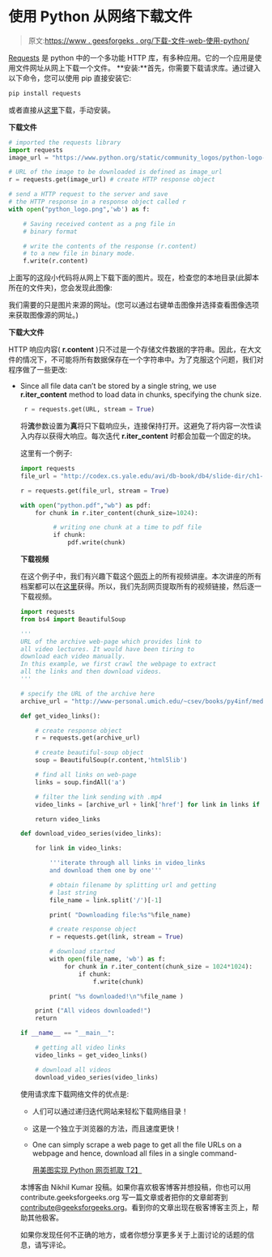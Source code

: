 # 使用 Python 从网络下载文件

> 原文:[https://www . geesforgeks . org/下载-文件-web-使用-python/](https://www.geeksforgeeks.org/downloading-files-web-using-python/)

[Requests](http://docs.python-requests.org/en/master/) 是 python 中的一个多功能 HTTP 库，有多种应用。它的一个应用是使用文件网址从网上下载一个文件。
**安装:**首先，你需要下载请求库。通过键入以下命令，您可以使用 pip 直接安装它:

```py
pip install requests
```

或者直接从[这里](https://pypi.python.org/pypi/requests/2.11.1)下载，手动安装。

**下载文件**

```py
# imported the requests library
import requests
image_url = "https://www.python.org/static/community_logos/python-logo-master-v3-TM.png"

# URL of the image to be downloaded is defined as image_url
r = requests.get(image_url) # create HTTP response object

# send a HTTP request to the server and save
# the HTTP response in a response object called r
with open("python_logo.png",'wb') as f:

    # Saving received content as a png file in
    # binary format

    # write the contents of the response (r.content)
    # to a new file in binary mode.
    f.write(r.content)
```

上面写的这段小代码将从网上下载下面的图片。现在，检查您的本地目录(此脚本所在的文件夹)，您会发现此图像:

我们需要的只是图片来源的网址。(您可以通过右键单击图像并选择查看图像选项来获取图像源的网址。)

**下载大文件**

HTTP 响应内容( **r.content** )只不过是一个存储文件数据的字符串。因此，在大文件的情况下，不可能将所有数据保存在一个字符串中。为了克服这个问题，我们对程序做了一些更改:

*   Since all file data can’t be stored by a single string, we use **r.iter_content** method to load data in chunks, specifying the chunk size.

    ```py
     r = requests.get(URL, stream = True)
    ```

    将**流**参数设置为**真**将只下载响应头，连接保持打开。这避免了将内容一次性读入内存以获得大响应。每次迭代 **r.iter_content** 时都会加载一个固定的块。

    这里有一个例子:

    ```py
    import requests
    file_url = "http://codex.cs.yale.edu/avi/db-book/db4/slide-dir/ch1-2.pdf"

    r = requests.get(file_url, stream = True)

    with open("python.pdf","wb") as pdf:
        for chunk in r.iter_content(chunk_size=1024):

             # writing one chunk at a time to pdf file
             if chunk:
                 pdf.write(chunk)
    ```

    **下载视频**

    在这个例子中，我们有兴趣下载这个[网页](http://www.py4inf.com/)上的所有视频讲座。本次讲座的所有档案都可以在[这里](http://www-personal.umich.edu/~csev/books/py4inf/media/)获得。所以，我们先刮网页提取所有的视频链接，然后逐一下载视频。

    ```py
    import requests 
    from bs4 import BeautifulSoup 

    ''' 
    URL of the archive web-page which provides link to 
    all video lectures. It would have been tiring to 
    download each video manually. 
    In this example, we first crawl the webpage to extract 
    all the links and then download videos. 
    '''

    # specify the URL of the archive here 
    archive_url = "http://www-personal.umich.edu/~csev/books/py4inf/media/"

    def get_video_links(): 

        # create response object 
        r = requests.get(archive_url) 

        # create beautiful-soup object 
        soup = BeautifulSoup(r.content,'html5lib') 

        # find all links on web-page 
        links = soup.findAll('a') 

        # filter the link sending with .mp4 
        video_links = [archive_url + link['href'] for link in links if link['href'].endswith('mp4')] 

        return video_links 

    def download_video_series(video_links): 

        for link in video_links: 

            '''iterate through all links in video_links 
            and download them one by one'''

            # obtain filename by splitting url and getting 
            # last string 
            file_name = link.split('/')[-1] 

            print( "Downloading file:%s"%file_name) 

            # create response object 
            r = requests.get(link, stream = True) 

            # download started 
            with open(file_name, 'wb') as f: 
                for chunk in r.iter_content(chunk_size = 1024*1024): 
                    if chunk: 
                        f.write(chunk) 

            print( "%s downloaded!\n"%file_name )

        print ("All videos downloaded!")
        return

    if __name__ == "__main__": 

        # getting all video links 
        video_links = get_video_links() 

        # download all videos 
        download_video_series(video_links) 

    ```

    使用请求库下载网络文件的优点是:

    *   人们可以通过递归迭代网站来轻松下载网络目录！
    *   这是一个独立于浏览器的方法，而且速度更快！
    *   One can simply scrape a web page to get all the file URLs on a webpage and hence, download all files in a single command-

        [用美图实现 Python 网页抓取
        T2】](https://www.geeksforgeeks.org/implementing-web-scraping-python-beautiful-soup/)

    本博客由 Nikhil Kumar 投稿。如果你喜欢极客博客并想投稿，你也可以用 contribute.geeksforgeeks.org 写一篇文章或者把你的文章邮寄到 contribute@geeksforgeeks.org。看到你的文章出现在极客博客主页上，帮助其他极客。

    如果你发现任何不正确的地方，或者你想分享更多关于上面讨论的话题的信息，请写评论。